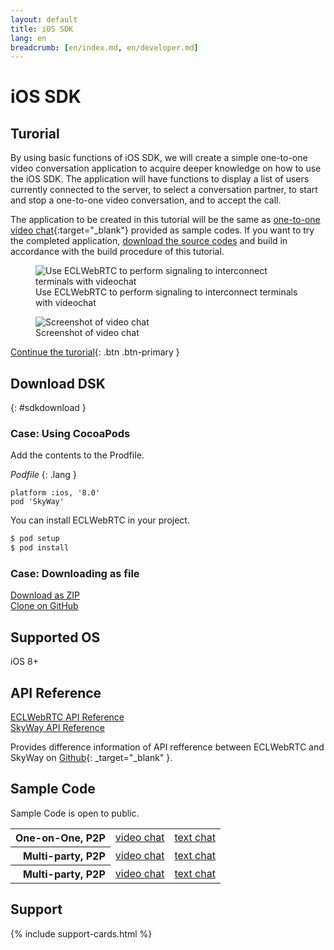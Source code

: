```yaml
---
layout: default
title: iOS SDK
lang: en
breadcrumb: [en/index.md, en/developer.md]
---
```


# iOS SDK

## Turorial

By using basic functions of iOS SDK, we will create a simple one-to-one video conversation application to acquire deeper knowledge on how to use the iOS SDK.
The application will have functions to display a list of users currently connected to the server, to select a conversation partner, to start and stop a one-to-one video conversation, and to accept the call.

The application to be created in this tutorial will be the same as [one-to-one video chat](https://github.com/skyway/skyway-ios-sdk/tree/master/examples/p2p-videochat){:target="_blank"} provided as sample codes.
If you want to try the completed application, [download the source codes](https://github.com/skyway/skyway-ios-sdk/archive/master.zip) and build in accordance with the build procedure of this tutorial.


<figure class="figure">
  <img src="{{ site.baseurl }}/images/sdk-tutorial-top-image.png"
    class="figure-img img-fluid rounded" alt="Use ECLWebRTC to perform signaling to interconnect terminals with videochat">
  <figcaption class="figure-caption">Use ECLWebRTC to perform signaling to interconnect terminals with videochat</figcaption>
</figure>

<figure class="figure">
  <img src="{{ site.baseurl }}/images/ios-tutorial-videochat-sc.png" class="figure-img img-fluid rounded" alt="Screenshot of video chat">
  <figcaption class="figure-caption">Screenshot of video chat</figcaption>
</figure>

[Continue the turorial](./ios-tutorial.html){: .btn .btn-primary }

## Download DSK
{: #sdkdownload }

### Case: Using CocoaPods

Add the contents to the Prodfile.

*Podfile*
{: .lang }

```
platform :ios, '8.0'
pod 'SkyWay'
```

You can install ECLWebRTC in your project.

```sh
$ pod setup
$ pod install
```

### Case: Downloading as file

<div class="d-sm-flex">
  <div class="pr-1 pb-2">
    <a href="https://github.com/skyway/skyway-ios-sdk/archive/master.zip" class="btn btn-primary">Download as ZIP</a>
  </div>
  <div>
    <a href="https://github.com/skyway/skyway-ios-sdk" class="btn btn-outline-primary" target="_blank">Clone on GitHub</a><br>
  </div>
</div>

## Supported OS

iOS 8+

## API Reference

<div class="d-sm-flex">
  <div class="pr-1 pb-2">
    <a href="./ios-reference/" class="btn btn-primary">ECLWebRTC API Reference</a>
  </div>
  <div class="pb-3">
    <a href="http://nttcom.github.io/skyway/en/docs/#iOS" class="btn btn-outline-primary" target="_blank">SkyWay API Reference</a><br>
  </div>
</div>

Provides difference information of API refference between ECLWebRTC and SkyWay on [Github](https://github.com/nttcom/skyway-sdk-migration-docs/blob/master/android_sdk_next_version_api_diff.md){: _target="_blank" }.

## Sample Code

Sample Code is open to public.

<div class="row">
  <div class="col-md-9 col-lg-7 col-xl-6">
    <table class="table">
      <tbody align="right">
        <tr>
          <th scope="row">One-on-One, P2P</th>
          <td><a href="https://github.com/skyway/ios-sdk/tree/master/examples/p2p-videochat" target="_blank">video chat</a></td>
          <td><a href="https://github.com/skyway/ios-sdk/tree/master/examples/p2p-textchat" target="_blank">text chat</a></td>
        </tr>
        </tr>
        <tr>
          <th scope="row">Multi-party, P2P</th>
          <td><a href="https://github.com/skyway/ios-sdk/tree/master/examples/fullmesh-videochat" target="_blank">video chat</a></td>
          <td><a href="https://github.com/skyway/ios-sdk/tree/master/examples/fullmesh-textchat" target="_blank">text chat</a></td>
        </tr>
        <tr>
          <th scope="row">Multi-party, P2P</th>
          <td><a href="https://github.com/skyway/ios-sdk/tree/master/examples/sfu-videochat" target="_blank">video chat</a></td>
          <td><a href="https://github.com/skyway/ios-sdk/tree/master/examples/sfu-textchat" target="_blank">text chat</a></td>
        </tr>
      </tbody>
    </table>
  </div>
</div>

## Support

{% include support-cards.html %}
